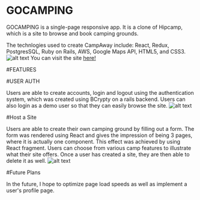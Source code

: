 # GOCAMPING
GOCAMPING is a single-page responsive app. It is a clone of Hipcamp, which is a site to browse and book camping grounds.

The technlogies used to create CampAway include: React, Redux, PostgresSQL, Ruby on Rails, AWS, Google Maps API, HTML5, and CSS3.
![alt text](https://user-images.githubusercontent.com/46845773/66830818-60003c00-ef24-11e9-8ec0-a39a35d9a245.png)
You can visit the site [here!](https://go-camping-to.herokuapp.com/#/)

#FEATURES

#USER AUTH

Users are able to create accounts, login and logout using the authentication system, which was created using BCrypty on a rails backend. Users can also login as a demo user so that they can easily browse the site.
![alt text](https://user-images.githubusercontent.com/46845773/66831361-75c23100-ef25-11e9-84b9-fcd85d5cc461.png)

#Host a Site

Users are able to create their own camping ground by filling out a form. The form was rendered using React and gives the impression of being 3 pages, where it is actually one component. This effect was achieved by using React fragment. Users can choose from various camp features to illustrate what their site offers. Once a user has created a site, they are then able to delete it as well.
![alt text](https://user-images.githubusercontent.com/46845773/66831508-d0f42380-ef25-11e9-8887-1f957100f136.png)

#Future Plans

In the future, I hope to optimize page load speeds as well as implement a user's profile page.

